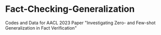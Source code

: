 # Fact-Checking-Generalization
Codes and Data for AACL 2023 Paper "Investigating Zero- and Few-shot Generalization in Fact Verification"
